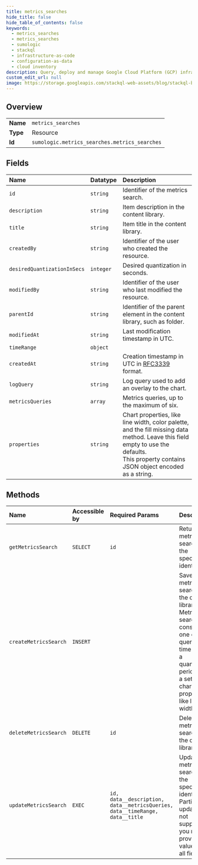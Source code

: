 ```yaml
---
title: metrics_searches
hide_title: false
hide_table_of_contents: false
keywords:
  - metrics_searches
  - metrics_searches
  - sumologic    
  - stackql
  - infrastructure-as-code
  - configuration-as-data
  - cloud inventory
description: Query, deploy and manage Google Cloud Platform (GCP) infrastructure and resources using SQL
custom_edit_url: null
image: https://storage.googleapis.com/stackql-web-assets/blog/stackql-blog-post-featured-image.png
---
```

  
    

## Overview
<table><tbody>
<tr><td><b>Name</b></td><td><code>metrics_searches</code></td></tr>
<tr><td><b>Type</b></td><td>Resource</td></tr>
<tr><td><b>Id</b></td><td><code>sumologic.metrics_searches.metrics_searches</code></td></tr>
</tbody></table>

## Fields
| Name | Datatype | Description |
|:-----|:---------|:------------|
| `id` | `string` | Identifier of the metrics search. |
| `description` | `string` | Item description in the content library. |
| `title` | `string` | Item title in the content library. |
| `createdBy` | `string` | Identifier of the user who created the resource. |
| `desiredQuantizationInSecs` | `integer` | Desired quantization in seconds. |
| `modifiedBy` | `string` | Identifier of the user who last modified the resource. |
| `parentId` | `string` | Identifier of the parent element in the content library, such as folder. |
| `modifiedAt` | `string` | Last modification timestamp in UTC. |
| `timeRange` | `object` |  |
| `createdAt` | `string` | Creation timestamp in UTC in [RFC3339](https://tools.ietf.org/html/rfc3339) format. |
| `logQuery` | `string` | Log query used to add an overlay to the chart. |
| `metricsQueries` | `array` | Metrics queries, up to the maximum of six. |
| `properties` | `string` | Chart properties, like line width, color palette, and the fill missing data method. Leave this field empty to use the defaults.<br />This property contains JSON object encoded as a string.<br /> |
## Methods
| Name | Accessible by | Required Params | Description |
|:-----|:--------------|:----------------|:------------|
| `getMetricsSearch` | `SELECT` | `id` | Returns a metrics search with the specified identifier. |
| `createMetricsSearch` | `INSERT` |  | Saves a metrics search in the content library. Metrics search consists of one or more queries, a time range, a quantization period and a set of chart properties like line width. |
| `deleteMetricsSearch` | `DELETE` | `id` | Deletes a metrics search from the content library. |
| `updateMetricsSearch` | `EXEC` | `id, data__description, data__metricsQueries, data__timeRange, data__title` | Updates a metrics search with the specified identifier. Partial updates are not supported, you must provide values for all fields. |
